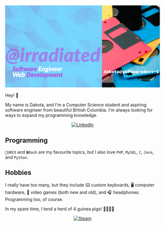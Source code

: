 
![banner](./ghprofilev3.png)

Hey! 👋 

My name is Dakota, and I'm a Computer Science student and aspiring software engineer from beautiful British Columbia.  I'm always looking for ways to expand my programming knowledge.

<div align="center">

[![LinkedIn](https://img.shields.io/badge/LinkedIn-0077B5?style=for-the-badge&logo=linkedin&logoColor=white)](https://www.linkedin.com/in/dakota-flath/)

</div>
    
## Programming

`🐧UNIX` and `💲Bash` are my favourite topics, but I also love `PHP`, `MySQL`, `C`, `Java`, and `Python`.

<!--
## Projects

## Education
-->

## Hobbies

I really have too many, but they include ⌨️ custom keyboards, 
🖥️ computer hardware, 👾 video games (both new and old), and 
🎧 headphones. Programming too, of course.

In my spare time, I tend a herd of 4 guinea pigs! 🐹🐹🐹🐹

<div align="center">

[![Steam](https://img.shields.io/badge/Steam-000000?style=for-the-badge&logoColor=white)](https://steamcommunity.com/id/meowacat/)

</div>
    
<!-- 
dropdown box

<details>
    <summary>Resume</summary>
    hello world
</details>

center text
<p align="center">

</p>
-->
